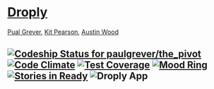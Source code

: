# [Droply](https://droply.herokuapp.com/)

[Pual Grever](https://github.com/paulgrever/),
[Kit Pearson](https://github.com/kpearson/),
[Austin Wood](https://github.com/indiesquidge/)

[![Codeship Status for paulgrever/the_pivot](https://codeship.com/projects/5bd70700-ba09-0132-7c8f-2691bdfa8dd9/status?branch=master)](https://codeship.com/projects/71798)
[![Code Climate](https://codeclimate.com/github/paulgrever/the_pivot/badges/gpa.svg)](https://codeclimate.com/github/paulgrever/the_pivot)
[![Test Coverage](https://codeclimate.com/github/paulgrever/the_pivot/badges/coverage.svg)](https://codeclimate.com/github/paulgrever/the_pivot)
[![Mood Ring](http://moodring.black/repos/106/badge.svg)](http://moodring.black/repos/106)
[![Stories in Ready](https://badge.waffle.io/paulgrever/the_pivot.svg?label=ready&title=Ready)](http://waffle.io/paulgrever/the_pivot)
![Droply App](http://i.imgur.com/lAcBdoe.png)
---
